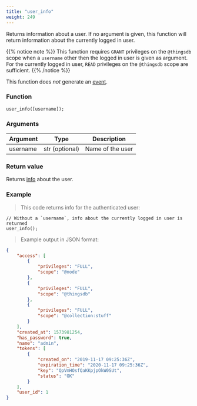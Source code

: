```yaml
---
title: "user_info"
weight: 249
---
```


Returns information about a user. If no argument is given, this function will return
information about the currently logged in user.

{{% notice note %}}
This function requires `GRANT` privileges on the `@thingsdb` scope when a `username`
other then the logged in user is given as argument. For the currently logged in user, `READ`
privileges on the `@thingsdb` scope are sufficient.
{{% /notice %}}

This function does *not* generate an [event](../../overview/events).

### Function

`user_info([username]);`

### Arguments

Argument | Type | Description
--------- | ----------- | -----------
username | str (optional) | Name of the user

### Return value

Returns [info](../../data-types/info) about the user.

### Example

> This code returns info for the authenticated user:

```thingsdb,should_pass,@t
// Without a `username`, info about the currently logged in user is returned
user_info();
```

> Example output in JSON format:

```json
{
    "access": [
        {
            "privileges": "FULL",
            "scope": "@node"
        },
        {
            "privileges": "FULL",
            "scope": "@thingsdb"
        },
        {
            "privileges": "FULL",
            "scope": "@collection:stuff"
        }
    ],
    "created_at": 1573981254,
    "has_password": true,
    "name": "admin",
    "tokens": [
        {
            "created_on": "2019-11-17 09:25:36Z",
            "expiration_time": "2020-11-17 09:25:36Z",
            "key": "QpVmHOsfQaKKpjpOkW0SUt",
            "status": "OK"
        }
    ],
    "user_id": 1
}
```
